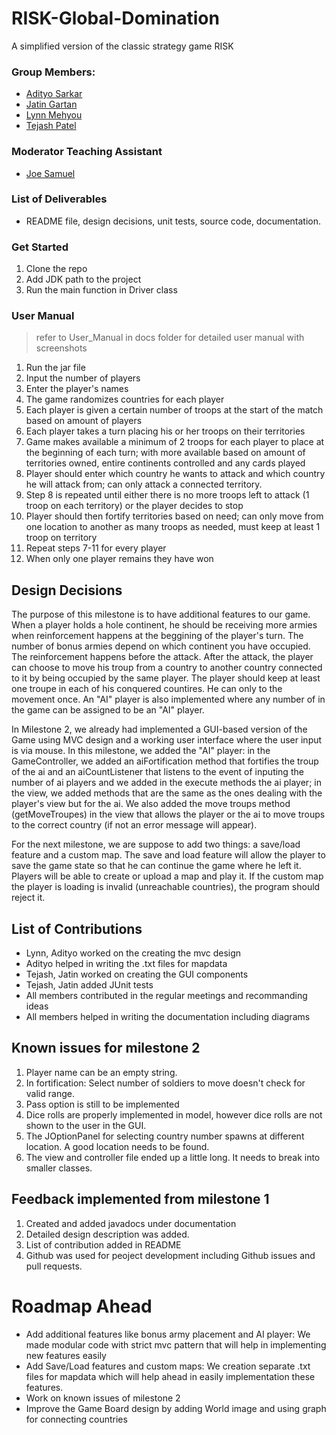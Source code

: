 # RISK-Global-Domination
A simplified version of the classic strategy game RISK
 
 ### Group Members:
 * [Adityo Sarkar](https://github.com/theadityo)
 * [Jatin Gartan](https://github.com/JatinGartan)
 * [Lynn Mehyou](https://github.com/lynnmehyou)
 * [Tejash Patel](https://github.com/tejash3402)

### Moderator Teaching Assistant
* [Joe Samuel](https://github.com/joefsamuel)

### List of Deliverables
- README file, design decisions, unit tests, source code, documentation.

### Get Started
1. Clone the repo
2. Add JDK path to the project
3. Run the main function in Driver class

### User Manual
> refer to User_Manual in docs folder for detailed user manual with screenshots
1) Run the jar file
2) Input the number of players 
3) Enter the player's names
4) The game randomizes countries for each player
5) Each player is given a certain number of troops at the start of the match based on amount of players
6) Each player takes a turn placing his or her troops on their territories
7) Game makes available a minimum of 2 troops for each player to place at the beginning of each turn; with more available based on amount of territories owned, entire continents controlled and any cards played 
8) Player should enter which country he wants to attack and which country he will attack from; can only attack a connected territory.
9) Step 8 is repeated until either there is no more troops left to attack (1 troop on each territory) or the player decides to stop
10) Player should then fortify territories based on need; can only move from one location to another as many troops as needed, must keep at least 1 troop on territory
11) Repeat steps 7-11 for every player
12) When only one player remains they have won

## Design Decisions
The purpose of this milestone is to have additional features to our game. When a player holds a hole continent, he should be receiving more armies when reinforcement happens at the beggining of the player's turn. The number of bonus armies depend on which continent you have occupied. The reinforcement happens before the attack. After the attack, the player can choose to move his troup from a country to another country connected to it by being occupied by the same player. The player should keep at least one troupe in each of his conquered countires. He can only to the movement once. An "AI" player is also implemented where any number of in the game can be assigned to be an "AI" player.

In Milestone 2, we already had implemented a GUI-based version of the Game using MVC design and a working user interface where the user input is via mouse. In this milestone, we added the "AI" player: in the GameController, we added an aiFortification method that fortifies the troup of the ai and an aiCountListener that listens to the event of inputing the number of ai players and we added in the execute methods the ai player; in the view, we added methods that are the same as the ones dealing with the player's view but for the ai. We also added the move troups method (getMoveTroupes) in the view that allows the player or the ai to move troups to the correct country (if not an error message will appear).


For the next milestone, we are suppose to add two things: a save/load feature and a custom map. The save and load feature will allow the player to save the game state so that he can continue the game where he left it. Players will be able to create or upload a map and play it. If the custom map the player is loading is invalid (unreachable countries), the program should reject it.

## List of Contributions
- Lynn, Adityo worked on the creating the mvc design
- Adityo helped in writing the .txt files for mapdata
- Tejash, Jatin worked on creating the GUI components
- Tejash, Jatin added JUnit tests
- All members contributed in the regular meetings and recommanding ideas
- All members helped in writing the documentation including diagrams

## Known issues for milestone 2
1. Player name can be an empty string.
2. In fortification: Select number of soldiers to move doesn't check for valid range.
3. Pass option is still to be implemented
4. Dice rolls are properly implemented in model, however dice rolls are not shown to the user in the GUI.
5. The JOptionPanel for selecting country number spawns at different location. A good location needs to be found.
6. The view and controller file ended up a little long. It needs to break into smaller classes.

## Feedback implemented from milestone 1
1. Created and added javadocs under documentation
2. Detailed design description was added.
3. List of contribution added in README
4. Github was used for peoject development including Github issues and pull requests.

# Roadmap Ahead
- Add additional features like bonus army placement and AI player: We made modular code with strict mvc pattern that will help in implementing new features easily
- Add Save/Load features and custom maps: We creation separate .txt files for mapdata which will help ahead in easily implementation these features.
- Work on known issues of milestone 2
- Improve the Game Board design by adding World image and using graph for connecting countries
